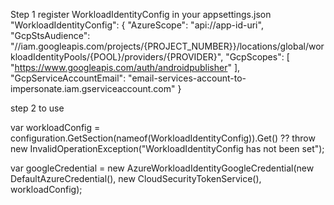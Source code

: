 Step 1 register WorkloadIdentityConfig in your appsettings.json
"WorkloadIdentityConfig": {
  "AzureScope": "api://app-id-uri",
  "GcpStsAudience": "//iam.googleapis.com/projects/{PROJECT_NUMBER}}/locations/global/workloadIdentityPools/{POOL}/providers/{PROVIDER}",
  "GcpScopes": [ "https://www.googleapis.com/auth/androidpublisher" ],
  "GcpServiceAccountEmail": "email-services-account-to-impersonate.iam.gserviceaccount.com"
}

step 2 to use

var workloadConfig = configuration.GetSection(nameof(WorkloadIdentityConfig)).Get<WorkloadIdentityConfig>() ??
    throw new InvalidOperationException("WorkloadIdentityConfig has not been set");

var googleCredential = new AzureWorkloadIdentityGoogleCredential(new DefaultAzureCredential(), new CloudSecurityTokenService(), workloadConfig);